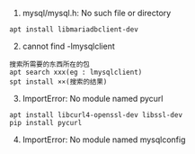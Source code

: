1. mysql/mysql.h: No such file or directory
  ```
  apt install libmariadbclient-dev
  ```
2. cannot find -lmysqlclient
  ```
  搜索所需要的东西所在的包
  apt search xxx(eg : lmysqlclient)
  spt install ××(搜索的结果)
  ```

3. ImportError: No module named pycurl
  ```
  apt install libcurl4-openssl-dev libssl-dev
  pip install pycurl
  ```
4. ImportError: No module named mysqlconfig
